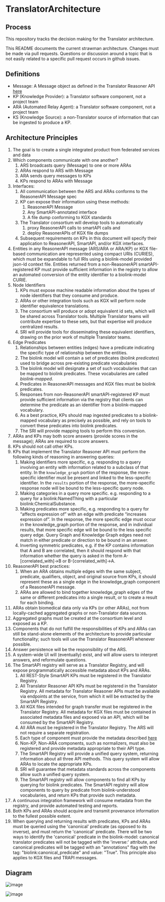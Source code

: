 # TranslatorArchitecture

## Process

This repository tracks the decision making for the Translator architecture.

This README documents the current strawman architecture.  Changes must be made via pull requests.   Questions or discussion around a topic that is not easily related to a specific pull request occurs in github issues.

## Definitions

  * Message: A Message object as defined in the Translator Reasoner API [here](https://github.com/NCATSTranslator/ReasonerAPI/blob/master/TranslatorReasonerAPI.yaml#L161)
  * KP (Knowledge Provider): a Translator software component, not a project team
  * ARA (Automated Relay Agent): a Translator software component, not a project team
  * KS (Knowledge Source): a non-Translator source of information that can be ingested to produce a KP.

## Architecture Principles

1. The goal is to create a single integrated product from federated services and data
1. Which components communicate with one another?
    1. ARS broadcasts query (Message) to one or more ARAs
    1. ARAs respond to ARS with Message
    1. ARA sends query messages to KPs
    1. KPs respond to ARAs with Message
1. Interfaces:
   1. All communication between the ARS and ARAs conforms to the ReasonerAPI Message spec
   1. KP can expose their information using these methods:
      1. ReasonerAPI Message
      1. Any SmartAPI-annotated interface
      1. A file dump conforming to KGX standards
   1. The Translator consortium will develop tools to automatically 
      1. proxy ReasonerAPI calls to smartAPI calls and 
      1. deploy ReasonerAPIs of KGX file dumps 
   1. Subsequent requirements on KPs in this document will specify their application to ReasonerAPI, SmartAPI, and/or KGX interfaces.
1. Entities in any ReasonerAPI message (ARS/ARA or ARA/KP) or KGX file-based communication are represented using compact URIs (CURIES), which must be expandable to full IRIs using a biolink-model provided json-ld context file.  Entities returned from a non-ReasonerAPI smartAPI-registered KP must provide sufficient information in the registry to allow an automated conversion of the entity identifier to a biolink-model CURIE.
1. Node Identifiers
   1. KPs must expose machine readable information about the types of node identifiers that they consume and produce.
   1. ARAs or other integration tools such as KGX will perform node identifier equivalence translations.
   1. The consortium will produce or adopt equivalent id sets, which will be shared across Translator tools.  Multiple Translator teams will contribute expertise to these sets, but that expertise will produce centralized results.
   1. SRI will provide tools for disseminating these equivalent identifiers, drawing on the prior work of multiple Translator teams.
1. Edge Predicates
   1. Relationships between entities (edges) have a predicate indicating the specific type of relationship between the entities.
   1. The biolink model will contain a set of predicates (_biolink predicates_) used to bridge across pre-existing predicate vocabularies
   1. The biolink model will designate a set of such vocabularies that can be mapped to biolink predicates. These vocabularies are called _biolink-mapped_.
   1. Predicates in ReasonerAPI messages and KGX files must be biolink predicates.
   1. Responses from non-ReasonerAPI smartAPI-registered KP must provide sufficient information via the registry that clients can determine the predicate as an identifier from a biolink-mapped vocabulary.
   1. As a best practice, KPs should map ingested predicates to a biolink-mapped vocabulary as precisely as possible, and rely on tools to convert these predicates into biolink predicates.
   1. The SRI will provide mapping tools to perform this conversion.
1. ARAs and KPs may both score answers (provide scores in the message); ARAs are required to score answers.
1. KPs should not call other KPs.
1. KPs that implement the Translator Reasoner API must perform the following kinds of reasoning in answering queries:
   1. Making identifiers more specific, e.g. responding to a query involving an entity with information related to a subclass of that entity. In the `knowledge_graph` portion of the response, the more-specific identifier must be present and linked to the less-specific identifier.  In the `results` portion of the response, the more-specific response node will be bound to the less-specific query node.
   1. Making categories in a query more specific. e.g. responding to a query for a biolink:NamedThing with a particular biolink:ChemicalSubstance.
   1. Making predicates more specific, e.g. responding to a query for “affects expression of” with an edge with predicate “increases expression of”.  In the response, the more specific edge must occur in the knowledge_graph portion of the response, and in individual results, that more specific edge will be bound to the less specific query edge.  Query Graph and Knowledge Graph edges need not match in either predicate or direction to be bound in an answer.
   1. Inverting symmetric predicates, e.g. if the KP contains information that A and B are correlated, then it should respond with that information whether the query is asked in the form A-[correlated_with]->B or B-[correlated_with]->A.
1. ReasonerAPI best practices:
   1. When an ARA obtains multiple edges with the same subject, predicate, qualifiers, object, and original source from KPs, it should represent these as a single edge in the knowledge_graph component of a ReasonerAPI message.
   1. ARAs are allowed to bind together knowledge_graph edges of the same or different predicates into a single result, or to create a result for each binding.
1. ARAs obtain biomedical data only via KPs (or other ARAs), not from locally-cached aggregated graphs or non-Translator data sources.
1. Aggregated graphs must be created at the consortium level and exposed as a KP.
1. Components that do not fulfill the responsibilities of KPs and ARAs can still be stand-alone elements of the architecture to provide particular functionality; such tools will use the Translator ReasonerAPI whenever possible.
1. Answer persistence will be the responsibility of the ARS.
1. A system-wide UI will (eventually) exist, and will allow users to interpret answers, and reformulate questions.
1. The SmartAPI registry will serve as a Translator Registry, and will expose programmatically accessible metadata about KPs and ARAs.
    1. All REST-Style SmartAPI KPs must be registered in the Translator Registry.
    1. All Translator Reasoner API KPs must be registered in the Translator Registry. All metadata for Translator Reasoner APIs must be available via endpoints at the service, from which it will be extracted by the SmartAPI Registry.
    1. All KGX files intended for graph transfer must be registered in the Translator Registry. All metadata for KGX files must be contained in associated metadata files and exposed via an API, which will be consumed by the SmartAPI Registry.
    1. All ARA must be registered in the Translator Registry.  The ARS will not require a separate registration.
    1. Each type of component must provide the metadata described [here](RegistryMetadata.md)
    1. Non-KP, Non-ARA components, such as normalizers, must also be registered and provide metadata appropriate to their API type.
    1. The SmartAPI Registry will provide a unified query system, returning information about all three API methods.  This query system will allow ARAs to locate the appropriate KPs.
    1. SRI will guarantee that metadata standards across the components allow such a unified query system.
    1. The SmartAPI registry will allow components to find all KPs by querying for biolink predicates. The SmartAPI registry will allow components to query by predicate from biolink-understood vocabularies, and return KPs that provide such metadata.
1. A continuous integration framework will consume metadata from the registry, and provide automated testing and reports.
1. Both KPs and ARAs should acquire and transmit provenance information to the fullest possible extent.
1. When querying and returning results with predicates, KPs and ARAs must be queried using the 'canonical' predicate (as opposed to its inverse), and must return the 'canonical' predicate.  There will be two ways to identify the 'canonical' predicate in the biolink-model: canonical translator predicates will not be tagged with the 'inverse:' attribute, and canonical predicates will be tagged with an "annotations" flag with the tag: "biolink:canonical_predicate" and value: "True".  This principle also applies to KGX files and TRAPI messages.
## Diagram

![image](https://user-images.githubusercontent.com/306971/117194943-b3f69e00-adb2-11eb-81f5-8f959d67a9b2.png)


![image](https://user-images.githubusercontent.com/306971/117195654-8827e800-adb3-11eb-88b6-68d38cd2bdeb.png)

